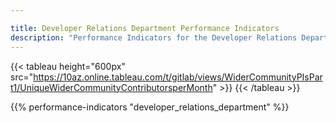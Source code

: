 ```yaml
---

title: Developer Relations Department Performance Indicators
description: "Performance Indicators for the Developer Relations Department at GitLab"
---
```

{{< tableau height="600px" src="https://10az.online.tableau.com/t/gitlab/views/WiderCommunityPIsPart1/UniqueWiderCommunityContributorsperMonth" >}}
{{< /tableau >}}

{{% performance-indicators "developer_relations_department" %}}
